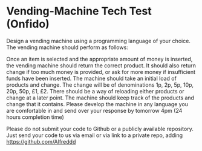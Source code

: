 Vending-Machine Tech Test (Onfido)
==================
Design a vending machine using a programming language of your choice. The vending machine should perform as follows:

Once an item is selected and the appropriate amount of money is inserted, the vending machine should return the correct product.
It should also return change if too much money is provided, or ask for more money if insufficient funds have been inserted.
The machine should take an initial load of products and change. The change will be of denominations 1p, 2p, 5p, 10p, 20p, 50p, £1, £2.
There should be a way of reloading either products or change at a later point.
The machine should keep track of the products and change that it contains.
Please develop the machine in any language you are comfortable in and send over your response by tomorrow 4pm (24 hours completion time)

Please do not submit your code to Github or a publicly available repository. Just send your code to us via email or via link to a private repo, adding https://github.com/Alfreddd​

